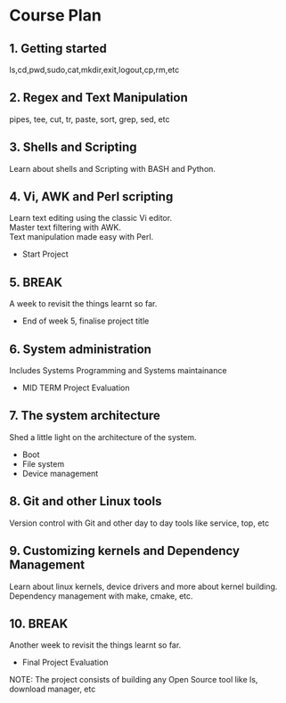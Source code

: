 # Course Plan

## 1. Getting started
ls,cd,pwd,sudo,cat,mkdir,exit,logout,cp,rm,etc

## 2. Regex and Text Manipulation
pipes, tee, cut, tr, paste, sort, grep, sed, etc

## 3. Shells and Scripting
Learn about shells and Scripting with BASH and Python.

## 4. Vi, AWK and Perl scripting
Learn text editing using the classic Vi editor.     
Master text filtering with AWK.     
Text manipulation made easy with Perl.    

* Start Project

## 5. BREAK
A week to revisit the things learnt so far.

* End of week 5, finalise project title

## 6. System administration
Includes Systems Programming and Systems maintainance
* MID TERM Project Evaluation

## 7. The system architecture
Shed a little light on the architecture of the system.
* Boot
* File system
* Device management

## 8. Git and other Linux tools
Version control with Git and other day to day tools like service, top, etc

## 9. Customizing kernels and Dependency Management
Learn about linux kernels, device drivers and more about kernel building.     
Dependency management with make, cmake, etc.

## 10. BREAK
Another week to revisit the things learnt so far.

* Final Project Evaluation

NOTE: The project consists of building any Open Source tool like ls, download manager, etc
